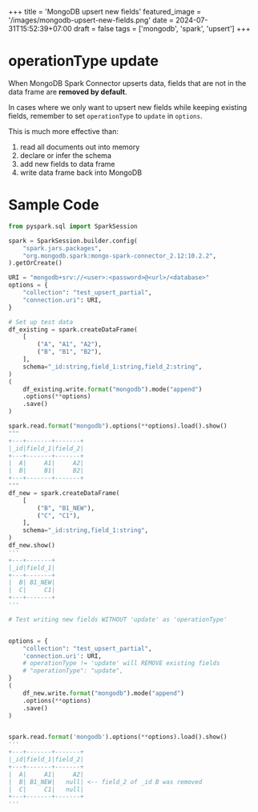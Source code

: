 +++
title = 'MongoDB upsert new fields'
featured_image = '/images/mongodb-upsert-new-fields.png'
date = 2024-07-31T15:52:39+07:00
draft = false
tags = ['mongodb', 'spark', 'upsert']
+++
# operationType update
When MongoDB Spark Connector upserts data, fields that are not in the data frame are **removed by default**.

In cases where we only want to upsert new fields while keeping existing fields, remember to set `operationType` to `update` in `options`.

This is much more effective than:

1. read all documents out into memory
2. declare or infer the schema
3. add new fields to data frame
4. write data frame back into MongoDB



# Sample Code
```python
from pyspark.sql import SparkSession

spark = SparkSession.builder.config(
    "spark.jars.packages",
    "org.mongodb.spark:mongo-spark-connector_2.12:10.2.2",
).getOrCreate()

URI = "mongodb+srv://<user>:<password>@<url>/<database>"
options = {
    "collection": "test_upsert_partial",
    "connection.uri": URI,
}

# Set up test data
df_existing = spark.createDataFrame(
    [
        ("A", "A1", "A2"),
        ("B", "B1", "B2"),
    ],
    schema="_id:string,field_1:string,field_2:string",
)
(
    df_existing.write.format("mongodb").mode("append")
    .options(**options)
    .save()
)

spark.read.format("mongodb").options(**options).load().show()
"""
+---+-------+-------+                                                           
|_id|field_1|field_2|
+---+-------+-------+
|  A|     A1|     A2|
|  B|     B1|     B2|
+---+-------+-------+
"""
df_new = spark.createDataFrame(
    [
        ("B", "B1_NEW"),
        ("C", "C1"),
    ],
    schema="_id:string,field_1:string",
)
df_new.show()
'''
+---+-------+
|_id|field_1|
+---+-------+
|  B| B1_NEW|
|  C|     C1|
+---+-------+
'''

# Test writing new fields WITHOUT 'update' as 'operationType'


options = {
    "collection": "test_upsert_partial",
    'connection.uri': URI,
    # operationType != 'update' will REMOVE existing fields
    # "operationType": "update",
}
(
    df_new.write.format("mongodb").mode("append")
    .options(**options)
    .save()
)


spark.read.format('mongodb').options(**options).load().show()
'''
+---+-------+-------+                                                           
|_id|field_1|field_2|
+---+-------+-------+
|  A|     A1|     A2|
|  B| B1_NEW|   null| <-- field_2 of _id B was removed
|  C|     C1|   null|
+---+-------+-------+
'''
```
